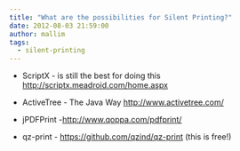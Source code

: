 ```yaml
---
title: "What are the possibilities for Silent Printing?"
date: 2012-08-03 21:59:00
author: mallim
tags:
  - silent-printing
---
```


- ScriptX - is still the best for doing this http://scriptx.meadroid.com/home.aspx

- ActiveTree - The Java Way http://www.activetree.com/

- jPDFPrint -http://www.qoppa.com/pdfprint/

- qz-print - https://github.com/qzind/qz-print (this is free!)
